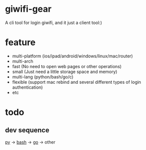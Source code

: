 # giwifi-gear
A cli tool for login giwifi, and it just a client tool:)

# feature
- multi-platform (ios/ipad/android/windows/linux/mac/router)
- multi-arch
- fast (No need to open web pages or other operations)
- small (Just need a little storage space and memory)
- multi-lang (python/bash/go/c)
- flexible (support mac rebind and several different types of login authentication)
- etc

# todo
## dev sequence
[py](https://github.com/icepie/giwifi-gear/tree/py) -> [bash](https://github.com/icepie/giwifi-gear/tree/sh) -> [go](https://github.com/icepie/giwifi-gear/tree/go) -> other
